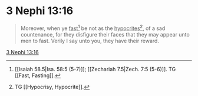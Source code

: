 # 3 Nephi 13:16

> Moreover, when ye <u>fast</u>[^a] be not as the <u>hypocrites</u>[^b], of a sad countenance, for they disfigure their faces that they may appear unto men to fast. Verily I say unto you, they have their reward.

[3 Nephi 13:16](https://www.churchofjesuschrist.org/study/scriptures/bofm/3-ne/13?lang=eng&id=p16#p16)


[^a]: [[Isaiah 58.5|Isa. 58:5 (5-7)]]; [[Zechariah 7.5|Zech. 7:5 (5-6)]]. TG [[Fast, Fasting]].
[^b]: TG [[Hypocrisy, Hypocrite]].
